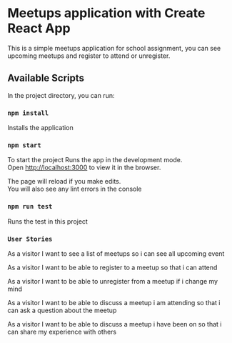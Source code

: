 # Meetups application with Create React App

This is a simple meetups application for school assignment, you can see upcoming meetups and register to attend or unregister.

## Available Scripts

In the project directory, you can run:

### `npm install`

Installs the application

### `npm start`

To start the project
Runs the app in the development mode.\
Open [http://localhost:3000](http://localhost:3000) to view it in the browser.

The page will reload if you make edits.\
You will also see any lint errors in the console

### `npm run test`

Runs the test in this project

### `User Stories`

As a visitor I want to see a list of meetups so i can see all upcoming event

As a visitor I want to be able to register to a meetup so that i can attend

As a visitor I want to be able to unregister from a meetup if i change my mind

As a visitor I want to be able to discuss a meetup i am attending so that i can ask a question about the meetup

As a visitor I want to be able to discuss a meetup i have been on so that i can share my experience with others
